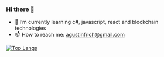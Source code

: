 ### Hi there 👋

- 🌱 I’m currently learning c#, javascript, react and blockchain technologies 
- 📫 How to reach me: agustinfrich@gmail.com

[![Top Langs](https://github-readme-stats.vercel.app/api/top-langs/?username=anuraghazra&layout=compact)](https://github.com/anuraghazra/github-readme-stats)
